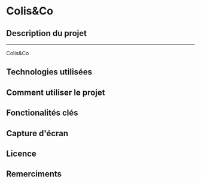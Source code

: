 # Colis&Co

## Description du projet
------------
Colis&Co 


## Technologies utilisées

## Comment utiliser le projet

## Fonctionalités clés

## Capture d'écran

## Licence

## Remerciments
